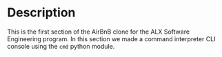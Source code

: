 # Description
This is the first section of the AirBnB clone for the ALX Software Engineering program. In this section we made a command interpreter CLI console using the `cmd` python module.


